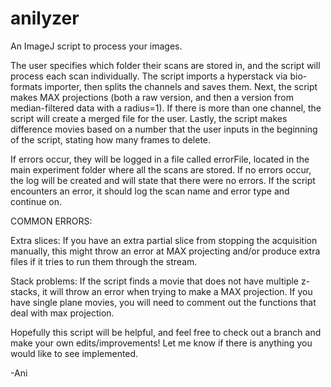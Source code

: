 # anilyzer
An ImageJ script to process your images.

The user specifies which folder their scans are stored in, and the script will process each scan individually.
The script imports a hyperstack via bio-formats importer, then splits the channels and saves them.
Next, the script makes MAX projections (both a raw version, and then a version from median-filtered data with a radius=1).
If there is more than one channel, the script will create a merged file for the user.
Lastly, the script makes difference movies based on a number that the user inputs in the beginning of the script, stating how many frames to delete.

If errors occur, they will be logged in a file called errorFile, located in the main experiment folder where all the scans are stored. If no errors occur, the log will be created and will state that there were no errors. If the script encounters an error, it should log the scan name and error type and continue on.

COMMON ERRORS:

Extra slices: If you have an extra partial slice from stopping the acquisition manually, this might throw an error at MAX projecting and/or produce extra files if it tries to run them through the stream.

Stack problems: If the script finds a movie that does not have multiple z-stacks, it will throw an error when trying to make a MAX projection. If you have single plane movies, you will need to comment out the functions that deal with max projection.

Hopefully this script will be helpful, and feel free to check out a branch and make your own edits/improvements!
Let me know if there is anything you would like to see implemented.

-Ani
